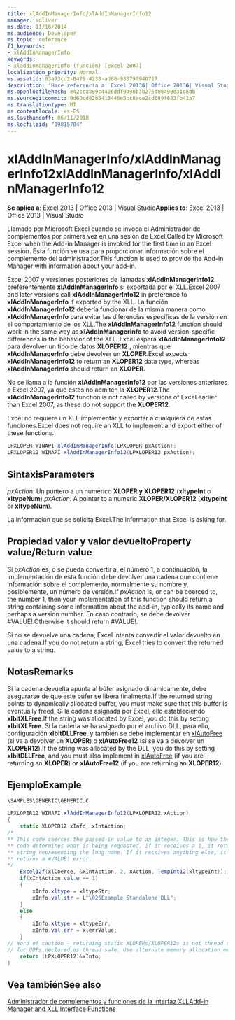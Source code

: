 ```yaml
---
title: xlAddInManagerInfo/xlAddInManagerInfo12
manager: soliver
ms.date: 11/16/2014
ms.audience: Developer
ms.topic: reference
f1_keywords:
- xlAddInManagerInfo
keywords:
- xladdinmanagerinfo (función) [excel 2007]
localization_priority: Normal
ms.assetid: 63a73cd2-6479-4233-ad68-93379f940717
description: 'Hace referencia a: Excel 2013�| Office 2013�| Visual Studio'
ms.openlocfilehash: e42cca809c4426ddf9a98b3b275d08490d31c8db
ms.sourcegitcommit: 9d60cd82b5413446e5bc8ace2cd689f683fb41a7
ms.translationtype: MT
ms.contentlocale: es-ES
ms.lasthandoff: 06/11/2018
ms.locfileid: "19815704"
---
```

# <a name="xladdinmanagerinfoxladdinmanagerinfo12"></a><span data-ttu-id="8b512-104">xlAddInManagerInfo/xlAddInManagerInfo12</span><span class="sxs-lookup"><span data-stu-id="8b512-104">xlAddInManagerInfo/xlAddInManagerInfo12</span></span>

 <span data-ttu-id="8b512-105">**Se aplica a**: Excel 2013 | Office 2013 | Visual Studio</span><span class="sxs-lookup"><span data-stu-id="8b512-105">**Applies to**: Excel 2013 | Office 2013 | Visual Studio</span></span> 
  
<span data-ttu-id="8b512-106">Llamado por Microsoft Excel cuando se invoca el Administrador de complementos por primera vez en una sesión de Excel.</span><span class="sxs-lookup"><span data-stu-id="8b512-106">Called by Microsoft Excel when the Add-in Manager is invoked for the first time in an Excel session.</span></span> <span data-ttu-id="8b512-107">Esta función se usa para proporcionar información sobre el complemento del administrador.</span><span class="sxs-lookup"><span data-stu-id="8b512-107">This function is used to provide the Add-In Manager with information about your add-in.</span></span>
  
<span data-ttu-id="8b512-108">Excel 2007 y versiones posteriores de llamadas **xlAddInManagerInfo12** preferentemente **xlAddInManagerInfo** si exportada por el XLL.</span><span class="sxs-lookup"><span data-stu-id="8b512-108">Excel 2007 and later versions call **xlAddInManagerInfo12** in preference to **xlAddInManagerInfo** if exported by the XLL.</span></span> <span data-ttu-id="8b512-109">La función **xlAddInManagerInfo12** debería funcionar de la misma manera como **xlAddInManagerInfo** para evitar las diferencias específicas de la versión en el comportamiento de los XLL.</span><span class="sxs-lookup"><span data-stu-id="8b512-109">The **xlAddInManagerInfo12** function should work in the same way as **xlAddInManagerInfo** to avoid version-specific differences in the behavior of the XLL.</span></span> <span data-ttu-id="8b512-110">Excel espera **xlAddInManagerInfo12** para devolver un tipo de datos **XLOPER12** , mientras que **xlAddInManagerInfo** debe devolver un **XLOPER**.</span><span class="sxs-lookup"><span data-stu-id="8b512-110">Excel expects **xlAddInManagerInfo12** to return an **XLOPER12** data type, whereas **xlAddInManagerInfo** should return an **XLOPER**.</span></span>
  
<span data-ttu-id="8b512-111">No se llama a la función **xlAddInManagerInfo12** por las versiones anteriores a Excel 2007, ya que estos no admiten la **XLOPER12**.</span><span class="sxs-lookup"><span data-stu-id="8b512-111">The **xlAddInManagerInfo12** function is not called by versions of Excel earlier than Excel 2007, as these do not support the **XLOPER12**.</span></span>
  
<span data-ttu-id="8b512-112">Excel no requiere un XLL implementar y exportar a cualquiera de estas funciones.</span><span class="sxs-lookup"><span data-stu-id="8b512-112">Excel does not require an XLL to implement and export either of these functions.</span></span>
  
```cs
LPXLOPER WINAPI xlAddInManagerInfo(LPXLOPER pxAction);
LPXLOPER12 WINAPI xlAddInManagerInfo12(LPXLOPER12 pxAction);
```

## <a name="parameters"></a><span data-ttu-id="8b512-113">Sintaxis</span><span class="sxs-lookup"><span data-stu-id="8b512-113">Parameters</span></span>

 <span data-ttu-id="8b512-114">_pxAction:_ Un puntero a un numérico **XLOPER y XLOPER12** (**xltypeInt** o **xltypeNum**).</span><span class="sxs-lookup"><span data-stu-id="8b512-114">_pxAction:_ A pointer to a numeric **XLOPER/XLOPER12** (**xltypeInt** or **xltypeNum**).</span></span>
  
<span data-ttu-id="8b512-115">La información que se solicita Excel.</span><span class="sxs-lookup"><span data-stu-id="8b512-115">The information that Excel is asking for.</span></span>
  
## <a name="property-valuereturn-value"></a><span data-ttu-id="8b512-116">Propiedad valor y valor devuelto</span><span class="sxs-lookup"><span data-stu-id="8b512-116">Property value/Return value</span></span>

<span data-ttu-id="8b512-117">Si _pxAction_ es, o se pueda convertir a, el número 1, a continuación, la implementación de esta función debe devolver una cadena que contiene información sobre el complemento, normalmente su nombre y, posiblemente, un número de versión.</span><span class="sxs-lookup"><span data-stu-id="8b512-117">If  _pxAction_ is, or can be coerced to, the number 1, then your implementation of this function should return a string containing some information about the add-in, typically its name and perhaps a version number.</span></span> <span data-ttu-id="8b512-118">En caso contrario, se debe devolver #VALUE!.</span><span class="sxs-lookup"><span data-stu-id="8b512-118">Otherwise it should return #VALUE!.</span></span> 
  
<span data-ttu-id="8b512-119">Si no se devuelve una cadena, Excel intenta convertir el valor devuelto en una cadena.</span><span class="sxs-lookup"><span data-stu-id="8b512-119">If you do not return a string, Excel tries to convert the returned value to a string.</span></span>
  
## <a name="remarks"></a><span data-ttu-id="8b512-120">Notas</span><span class="sxs-lookup"><span data-stu-id="8b512-120">Remarks</span></span>

<span data-ttu-id="8b512-121">Si la cadena devuelta apunta al búfer asignado dinámicamente, debe asegurarse de que este búfer se libera finalmente.</span><span class="sxs-lookup"><span data-stu-id="8b512-121">If the returned string points to dynamically allocated buffer, you must make sure that this buffer is eventually freed.</span></span> <span data-ttu-id="8b512-122">Si la cadena asignada por Excel, ello estableciendo **xlbitXLFree**.</span><span class="sxs-lookup"><span data-stu-id="8b512-122">If the string was allocated by Excel, you do this by setting **xlbitXLFree**.</span></span> <span data-ttu-id="8b512-123">Si la cadena se ha asignado por el archivo DLL, para ello, configuración **xlbitDLLFree**, y también se debe implementar en [xlAutoFree](xlautofree-xlautofree12.md) (si va a devolver un **XLOPER**) o **xlAutoFree12** (si se va a devolver un **XLOPER12**).</span><span class="sxs-lookup"><span data-stu-id="8b512-123">If the string was allocated by the DLL, you do this by setting **xlbitDLLFree**, and you must also implement in [xlAutoFree](xlautofree-xlautofree12.md) (if you are returning an **XLOPER**) or **xlAutoFree12** (if you are returning an **XLOPER12**).</span></span>
  
## <a name="example"></a><span data-ttu-id="8b512-124">Ejemplo</span><span class="sxs-lookup"><span data-stu-id="8b512-124">Example</span></span>

 `\SAMPLES\GENERIC\GENERIC.C`
  
```cs
LPXLOPER12 WINAPI xlAddInManagerInfo12(LPXLOPER12 xAction)
{
    static XLOPER12 xInfo, xIntAction;
/*
** This code coerces the passed-in value to an integer. This is how the
** code determines what is being requested. If it receives a 1, it returns a
** string representing the long name. If it receives anything else, it
** returns a #VALUE! error.
*/
    Excel12f(xlCoerce, &xIntAction, 2, xAction, TempInt12(xltypeInt));
    if(xIntAction.val.w == 1) 
    {
        xInfo.xltype = xltypeStr;
        xInfo.val.str = L"\026Example Standalone DLL";
    }
    else 
    {
        xInfo.xltype = xltypeErr;
        xInfo.val.err = xlerrValue;
    }
// Word of caution - returning static XLOPERs/XLOPER12s is not thread safe
// for UDFs declared as thread safe. Use alternate memory allocation mechanisms.
    return (LPXLOPER12)&xInfo;
} 

```

## <a name="see-also"></a><span data-ttu-id="8b512-125">Vea también</span><span class="sxs-lookup"><span data-stu-id="8b512-125">See also</span></span>



[<span data-ttu-id="8b512-126">Administrador de complementos y funciones de la interfaz XLL</span><span class="sxs-lookup"><span data-stu-id="8b512-126">Add-in Manager and XLL Interface Functions</span></span>](add-in-manager-and-xll-interface-functions.md)


